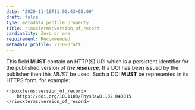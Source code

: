 ```yaml
---
date: '2020-11-18T11:00:43+00:00'
draft: false
type: metadata_profile_property
title: rioxxterms:version_of_record
cardinality: Zero or one
requirement: Recommended
metadata_profile: v3-0-draft
---
```

This field **MUST** contain an HTTP(S) URI which is a persistent identifier for the published version of ***the resource***. If a DOI has been issued by the publisher then this *MUST* be used. Such a DOI **MUST** be represented in its HTTPS form, for example:

<pre><code class="language-xml">&lt;rioxxterms:version_of_record&gt;
    https://doi.org/10.1103/PhysRevD.102.043015
&lt;/rioxxterms:version_of_record&gt;
</code></pre>

